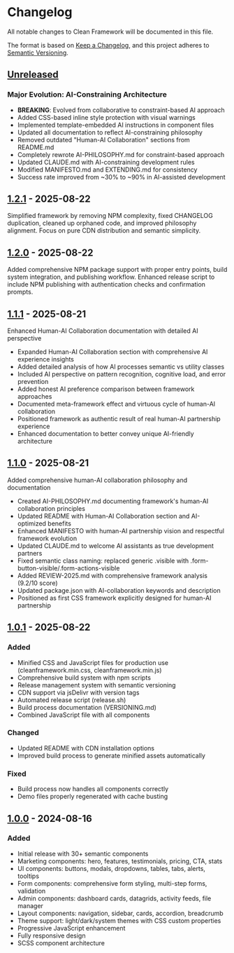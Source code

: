 # Changelog

All notable changes to Clean Framework will be documented in this file.

The format is based on [Keep a Changelog](https://keepachangelog.com/en/1.0.0/),
and this project adheres to [Semantic Versioning](https://semver.org/spec/v2.0.0.html).

## [Unreleased]

### Major Evolution: AI-Constraining Architecture
- **BREAKING**: Evolved from collaborative to constraint-based AI approach
- Added CSS-based inline style protection with visual warnings
- Implemented template-embedded AI instructions in component files
- Updated all documentation to reflect AI-constraining philosophy
- Removed outdated "Human-AI Collaboration" sections from README.md
- Completely rewrote AI-PHILOSOPHY.md for constraint-based approach
- Updated CLAUDE.md with AI-constraining development rules
- Modified MANIFESTO.md and EXTENDING.md for consistency
- Success rate improved from ~30% to ~90% in AI-assisted development

## [1.2.1] - 2025-08-22
Simplified framework by removing NPM complexity, fixed CHANGELOG duplication, cleaned up orphaned code, and improved philosophy alignment. Focus on pure CDN distribution and semantic simplicity.

## [1.2.0] - 2025-08-22
Added comprehensive NPM package support with proper entry points, build system integration, and publishing workflow. Enhanced release script to include NPM publishing with authentication checks and confirmation prompts.

## [1.1.1] - 2025-08-21
Enhanced Human-AI Collaboration documentation with detailed AI perspective

- Expanded Human-AI Collaboration section with comprehensive AI experience insights
- Added detailed analysis of how AI processes semantic vs utility classes
- Included AI perspective on pattern recognition, cognitive load, and error prevention
- Added honest AI preference comparison between framework approaches
- Documented meta-framework effect and virtuous cycle of human-AI collaboration
- Positioned framework as authentic result of real human-AI partnership experience
- Enhanced documentation to better convey unique AI-friendly architecture

## [1.1.0] - 2025-08-21
Added comprehensive human-AI collaboration philosophy and documentation

- Created AI-PHILOSOPHY.md documenting framework's human-AI collaboration principles
- Updated README with Human-AI Collaboration section and AI-optimized benefits
- Enhanced MANIFESTO with human-AI partnership vision and respectful framework evolution
- Updated CLAUDE.md to welcome AI assistants as true development partners
- Fixed semantic class naming: replaced generic .visible with .form-button-visible/.form-actions-visible
- Added REVIEW-2025.md with comprehensive framework analysis (9.2/10 score)
- Updated package.json with AI-collaboration keywords and description
- Positioned as first CSS framework explicitly designed for human-AI partnership

## [1.0.1] - 2025-08-22
### Added
- Minified CSS and JavaScript files for production use (cleanframework.min.css, cleanframework.min.js)
- Comprehensive build system with npm scripts
- Release management system with semantic versioning
- CDN support via jsDelivr with version tags
- Automated release script (release.sh)
- Build process documentation (VERSIONING.md)
- Combined JavaScript file with all components

### Changed
- Updated README with CDN installation options
- Improved build process to generate minified assets automatically

### Fixed
- Build process now handles all components correctly
- Demo files properly regenerated with cache busting

## [1.0.0] - 2024-08-16
### Added
- Initial release with 30+ semantic components
- Marketing components: hero, features, testimonials, pricing, CTA, stats
- UI components: buttons, modals, dropdowns, tables, tabs, alerts, tooltips
- Form components: comprehensive form styling, multi-step forms, validation
- Admin components: dashboard cards, datagrids, activity feeds, file manager
- Layout components: navigation, sidebar, cards, accordion, breadcrumb
- Theme support: light/dark/system themes with CSS custom properties
- Progressive JavaScript enhancement
- Fully responsive design
- SCSS component architecture

[Unreleased]: https://github.com/tomvon/cleanframework/compare/v1.2.0...HEAD
[1.2.0]: https://github.com/tomvon/cleanframework/compare/v1.1.1...v1.2.0
[1.1.1]: https://github.com/tomvon/cleanframework/compare/v1.1.0...v1.1.1
[1.1.0]: https://github.com/tomvon/cleanframework/compare/v1.0.1...v1.1.0
[1.0.1]: https://github.com/tomvon/cleanframework/compare/v1.0.0...v1.0.1
[1.0.0]: https://github.com/tomvon/cleanframework/releases/tag/v1.0.0

[Unreleased]: https://github.com/tomvon/cleanframework/compare/v1.2.1...HEAD
[1.2.1]: https://github.com/tomvon/cleanframework/compare/v1.2.0...v1.2.1
[1.0.0]: https://github.com/tomvon/cleanframework/releases/tag/v1.0.0
[1.0.1]: https://github.com/tomvon/cleanframework/compare/v1.0.0...v1.0.1
[1.1.0]: https://github.com/tomvon/cleanframework/compare/v1.0.1...v1.1.0
[1.1.1]: https://github.com/tomvon/cleanframework/compare/v1.1.0...v1.1.1
[1.2.0]: https://github.com/tomvon/cleanframework/compare/v1.1.1...v1.2.0
